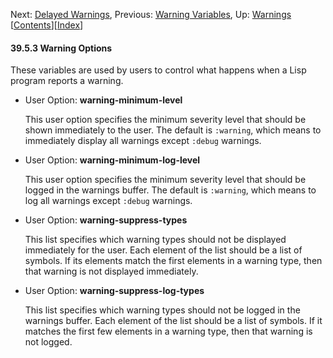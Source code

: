 <!-- This is the GNU Emacs Lisp Reference Manual
corresponding to Emacs version 27.2.

Copyright (C) 1990-1996, 1998-2021 Free Software Foundation,
Inc.

Permission is granted to copy, distribute and/or modify this document
under the terms of the GNU Free Documentation License, Version 1.3 or
any later version published by the Free Software Foundation; with the
Invariant Sections being "GNU General Public License," with the
Front-Cover Texts being "A GNU Manual," and with the Back-Cover
Texts as in (a) below.  A copy of the license is included in the
section entitled "GNU Free Documentation License."

(a) The FSF's Back-Cover Text is: "You have the freedom to copy and
modify this GNU manual.  Buying copies from the FSF supports it in
developing GNU and promoting software freedom." -->

<!-- Created by GNU Texinfo 6.7, http://www.gnu.org/software/texinfo/ -->

Next: [Delayed Warnings](Delayed-Warnings.html), Previous: [Warning Variables](Warning-Variables.html), Up: [Warnings](Warnings.html)   \[[Contents](index.html#SEC_Contents "Table of contents")]\[[Index](Index.html "Index")]

#### 39.5.3 Warning Options

These variables are used by users to control what happens when a Lisp program reports a warning.

*   User Option: **warning-minimum-level**

    This user option specifies the minimum severity level that should be shown immediately to the user. The default is `:warning`, which means to immediately display all warnings except `:debug` warnings.

<!---->

*   User Option: **warning-minimum-log-level**

    This user option specifies the minimum severity level that should be logged in the warnings buffer. The default is `:warning`, which means to log all warnings except `:debug` warnings.

<!---->

*   User Option: **warning-suppress-types**

    This list specifies which warning types should not be displayed immediately for the user. Each element of the list should be a list of symbols. If its elements match the first elements in a warning type, then that warning is not displayed immediately.

<!---->

*   User Option: **warning-suppress-log-types**

    This list specifies which warning types should not be logged in the warnings buffer. Each element of the list should be a list of symbols. If it matches the first few elements in a warning type, then that warning is not logged.
